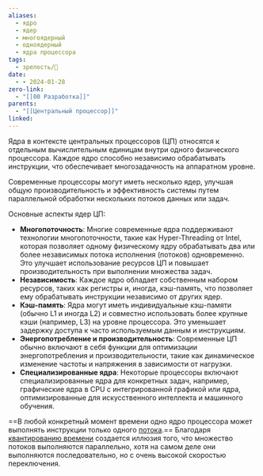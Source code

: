 ```yaml
---
aliases:
  - ядро
  - ядер
  - многоядерный
  - одноядерный
  - ядра процессора
tags:
  - зрелость/🌱
date:
  - - 2024-01-28
zero-link:
  - "[[00 Разработка]]"
parents:
  - "[[Центральный процессор]]"
linked:
---
```

Ядра в контексте центральных процессоров (ЦП) относятся к отдельным вычислительным единицам внутри одного физического процессора. Каждое ядро способно независимо обрабатывать инструкции, что обеспечивает многозадачность на аппаратном уровне.

Современные процессоры могут иметь несколько ядер, улучшая общую производительность и эффективность системы путем параллельной обработки нескольких потоков данных или задач.

Основные аспекты ядер ЦП:
- **Многопоточность**: Многие современные ядра поддерживают технологии многопоточности, такие как Hyper-Threading от Intel, которая позволяет одному физическому ядру обрабатывать два или более независимых потока исполнения (потоков) одновременно. Это улучшает использование ресурсов ЦП и повышает производительность при выполнении множества задач.
- **Независимость**: Каждое ядро обладает собственным набором ресурсов, таких как регистры и, иногда, кэш-память, что позволяет ему обрабатывать инструкции независимо от других ядер.
- **Кэш-память**: Ядра могут иметь индивидуальные кэш-памяти (обычно L1 и иногда L2) и совместно использовать более крупные кэши (например, L3) на уровне процессора. Это уменьшает задержку доступа к часто используемым данным и инструкциям.
- **Энергопотребление и производительность**: Современные ЦП обычно включают в себя функции для оптимизации энергопотребления и производительности, такие как динамическое изменение частоты и напряжения в зависимости от нагрузки.
- **Специализированные ядра**: Некоторые процессоры включают специализированные ядра для конкретных задач, например, графические ядра в CPU с интегрированной графикой или ядра, оптимизированные для искусственного интеллекта и машинного обучения.

==В любой конкретный момент времени одно ядро процессора может выполнять инструкции только одного [потока](Поток%20процесса%20ОС.md).== Благодаря [квантированию времени](Квантирование%20времени.md) создается иллюзия того, что множество потоков выполняются параллельно, хотя на самом деле они выполняются последовательно, но с очень высокой скоростью переключения.